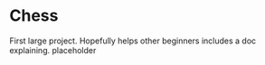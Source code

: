 # Chess
First large project. Hopefully helps other beginners includes a doc explaining. 
placeholder

